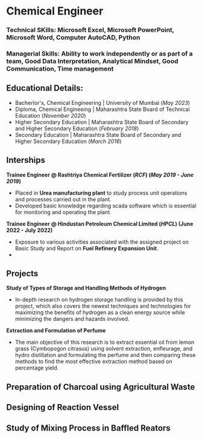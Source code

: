 # Chemical Engineer
### Technical SKills: Microsoft Excel, Microsoft PowerPoint, Microsoft Word, Computer AutoCAD, Python
### Managerial Skills: Ability to work independently or as part of a team, Good Data Interpretation, Analytical Mindset, Good Communication, Time management

## Educational Details:
- Bacherlor's, Chemical Engineering | University of Mumbai (_May 2023_)
- Diploma, Chemical Engineeing | Maharashtra State Board of Technical Education (_November 2020_)
- Higher Secondary Education | Maharashtra State Board of Secondary and Higher Secondary Education (_February 2018_)
- Secondary Education | Maharashtra State Board of Secondary and Higher Secondary Education (_March 2016_)
  
## Interships
**Trainee Engineer @ Rashtriya Chemical Fertilizer (_RCF_) (_May 2019 - June 2019_)**
- Placed in **Urea manufacturing plant** to study process unit operations and processes carried out in the plant.
- Developed basic knowledge regarding scada software which is essential for monitoring and operating the plant.
  
**Trainee Engineer @ Hindustan Petroleum Chemical Limited (_HPCL_) (June 2022 - July 2022)**  
- Exposure to various activities associated with the assigned project on Basic Study and Report on **Fuel Refinery Expansion Unit**.
- 

## Projects
**Study of Types of Storage and Handling Methods of Hydrogen**
- In-depth research on hydrogen storage handling is provided by this project, which also covers the newest techniques and technologies for maximizing the benefits of hydrogen as a clean energy source while minimizing the dangers and hazards involved.

**Extraction and Formulation of Perfume**
- The main objective of this research is to extract essential oil from lemon grass (Cymbopogon citrasus) using solvent extraction, enfleurage, and hydro distillation and formulating the perfume and then comparing these methods to find the most effective extraction method based on percentage yield.

**Preparation of Charcoal using Agricultural Waste**
-

**Designing of Reaction Vessel**
-

**Study of Mixing Process in Baffled Reators**
-


